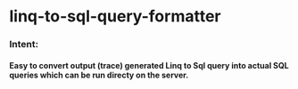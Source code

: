 # linq-to-sql-query-formatter

### Intent:
#### Easy to convert output (trace) generated Linq to Sql query into actual SQL queries which can be run directy on the server.
